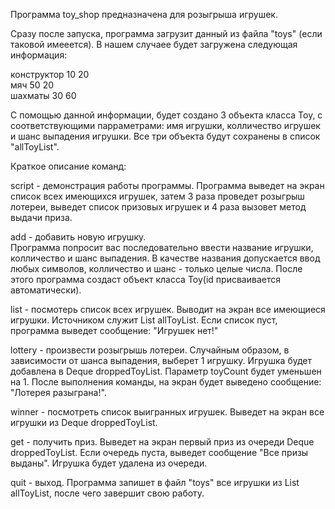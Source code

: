 Программа toy_shop предназначена для розыгрыша игрушек.

Сразу после запуска, программа загрузит данный из файла "toys"
(если таковой имееется). В нашем случаее будет загружена следующая информация:

конструктор 10 20 <br/>
мяч 50 20 <br/>
шахматы 30 60 <br/>

С помощью данной информации, будет создано 3 объекта класса Toy,
с соответствующими парраметрами: имя игрушки, колличество игрушек и
шанс выпадения игрушки. Все три объекта будут сохранены в
список "allToyList".

Краткое описание команд: <br/>

script - демонстрация работы программы.
Программа выведет на экран список всех имеющихся игрушек, затем 
3 раза проведет розыгрыш лотереи, выведет список призовых игрушек
и 4 раза вызовет метод выдачи приза.  <br/>

add - добавить новую игрушку. <br/>
Программа попросит вас последовательно ввести название игрушки, колличество 
и шанс выпадения. В качестве названия допускается ввод любых символов,
колличество и шанс - только целые числа. После этого программа создаст 
объект класса Toy(id присваивается автоматически).

list - посмотерь список всех игрушек.
Выводит на экран все имеющиеся игрушки. Источником служит List<Toy> allToyList.
Если список пуст, программа выведет сообщение: "Игрушек нет!"

lottery - произвести розыгрышь лотереи.
Случайным образом, в зависимости от шанса выпадения, выберет 1 игрушку.
Игрушка будет добавлена в Deque<Toy> droppedToyList. Параметр toyCount
будет уменьшен на 1. После выполнения команды, на экран будет выведено сообщение:
"Лотерея разыграна!".

winner - посмотреть список выигранных игрушек.
Выведет на экран все игрушки из Deque<Toy> droppedToyList.

get - получить приз.
Выведет на экран первый приз из очереди Deque<Toy> droppedToyList. Если очередь пуста,
выведет сообщение "Все призы выданы". Игрушка будет удалена из очереди.

quit - выход.
Программа запишет в файл "toys" все игрушки из List<Toy> allToyList, 
после чего завершит свою работу.



